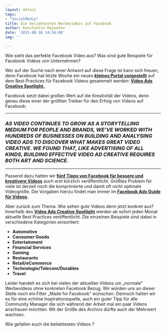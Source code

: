 ```yaml
---
layout: detail
tags:
- "SocialMedia"
title: Die beliebtesten Werbevideos auf Facebook
author: Konstantin Hajwatov
date: '2015-08-18 14:56:00'
img: ''

---
```

Wie sieht das perfekte Facebook Video aus? Was sind gute Beispiele für Facebook Videos von Unternehmen?

Wer auf der Suche nach einer Antwort auf diese Frage ist kann sich freuen, denn Facebook hat letzte Woche ein neues [**kleines Portal vorgestellt**](https://web.archive.org/web/20151105043020/https://www.facebook.com/business/news/Video-Ad-Best-Practices) auf dem Best Practices für Facebook Videos gesammelt werden: [**Video Ads Creative Spotlight.**](https://web.archive.org/web/20151105043020/http://insights.fb.com/video-ad-creative-spotlight/)

Facebook setzt dabei großen Wert auf die Kreativität der Videos, denn genau diese einer der größten Treiber für den Erfolg von Videos auf Facebook:

***

### _AS VIDEO CONTINUES TO GROW AS A STORYTELLING MEDIUM FOR PEOPLE AND BRANDS, WE’VE WORKED WITH HUNDREDS OF BUSINESSES ON BUILDING AND ANALYSING VIDEO ADS TO DISCOVER WHAT MAKES GREAT VIDEO CREATIVE. WE FOUND THAT, LIKE ADVERTISING OF ALL KINDS, BUILDING EFFECTIVE VIDEO AD CREATIVE REQUIRES BOTH ART AND SCIENCE._

***

Passend dazu hatten wir [**fünf Tipps von Facebook für bessere und kreativere Videos**](https://web.archive.org/web/20151105043020/http://allfacebook.de/video/5-video-tipps) auch erst kürzlich veröffentlicht. Größtes Problem für viele ist derzeit noch die komprimierte und damit oft nicht optimale Videogröße. Die Vorgaben hierzu findet man immer im [**Facebook Ads Guide für Videos**](https://web.archive.org/web/20151105043020/http://insights.fb.com/video-ad-creative-spotlight/)**.**

Aber zurück zum Thema. Wie sehen gute Videos denn jetzt konkret aus? Innerhalb des [**Video Ads Creative Spotlight**](https://web.archive.org/web/20151105043020/http://insights.fb.com/video-ad-creative-spotlight/) werden ab sofort jeden Monat aktuelle Best Practices veröffentlicht. Die einzelnen Beispiele sind dabei in verschiedene Kategorien einsortiert:

* **Automotive**
* **Consumer Goods**
* **Entertainment**
* **Financial Services**
* **Gaming**
* **Restaurants**
* **Retail/eCommerce**
* **Technologie/Telecom/Durables**
* **Travel**

Leider handelt es sich bei vielen der aktuellen Videos um „normale“ Werbevideos ohne konkreten Facebook Bezug. Wir würden uns an dieser Stelle noch ein Filter „Made for Facebook“ wünschen. Dennoch halten wir es für eine schöne Inspirationsquelle, auch ein guter Tipp für alle Community Manager die sich während der Arbeit mal ein paar Videos anschauen möchten. Mit der Größe des Archivs dürfte auch der Mehrwert wachsen.

Wie gefallen euch die beliebtesten Videos ?